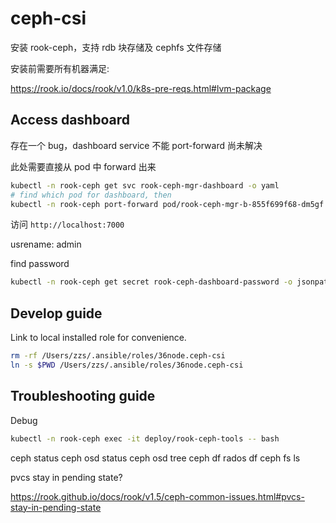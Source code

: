 # ceph-csi

安装 rook-ceph，支持 rdb 块存储及 cephfs 文件存储

安装前需要所有机器满足:

<https://rook.io/docs/rook/v1.0/k8s-pre-reqs.html#lvm-package>

## Access dashboard

存在一个 bug，dashboard service 不能 port-forward 尚未解决

此处需要直接从 pod 中 forward 出来

```sh
kubectl -n rook-ceph get svc rook-ceph-mgr-dashboard -o yaml
# find which pod for dashboard, then
kubectl -n rook-ceph port-forward pod/rook-ceph-mgr-b-855f699f68-dm5gf 7000:7000
```

访问 `http://localhost:7000`

usrename: admin

find password

```sh
kubectl -n rook-ceph get secret rook-ceph-dashboard-password -o jsonpath="{['data']['password']}" | base64 --decode && echo
```

## Develop guide

Link to local installed role for convenience.

```sh
rm -rf /Users/zzs/.ansible/roles/36node.ceph-csi
ln -s $PWD /Users/zzs/.ansible/roles/36node.ceph-csi
```

## Troubleshooting guide

Debug

```sh
kubectl -n rook-ceph exec -it deploy/rook-ceph-tools -- bash
```

ceph status
ceph osd status
ceph osd tree
ceph df
rados df
ceph fs ls

pvcs stay in pending state?

<https://rook.github.io/docs/rook/v1.5/ceph-common-issues.html#pvcs-stay-in-pending-state>
